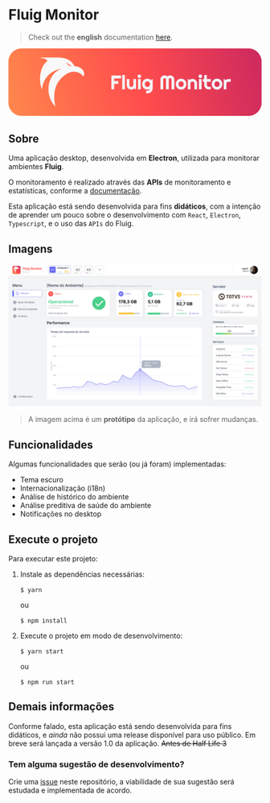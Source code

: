 # Fluig Monitor

> Check out the **english** documentation [here](./docs/README.md).

![Banner](./docs/img/banner.png)

## Sobre

Uma aplicação desktop, desenvolvida em **Electron**, utilizada para monitorar ambientes **Fluig**.

O monitoramento é realizado através das **APIs** de monitoramento e estatísticas, conforme a [documentação](https://tdn.engpro.totvs.com.br/pages/releaseview.action?pageId=284881802).

Esta aplicação está sendo desenvolvida para fins **didáticos**, com a intenção de aprender um pouco sobre o desenvolvimento com `React`, `Electron`, `Typescript`, e o uso das `APIs` do Fluig.

## Imagens

![Desktop](./docs/img/desktop_LT2022-04_AmbientView.png)

> A imagem acima é um **protótipo** da aplicação, e irá sofrer mudanças.

## Funcionalidades

Algumas funcionalidades que serão (ou já foram) implementadas:

- Tema escuro
- Internacionalização (i18n)
- Análise de histórico do ambiente
- Análise preditiva de saúde do ambiente
- Notificações no desktop

## Execute o projeto

Para executar este projeto:

1. Instale as dependências necessárias:

   ```shell
   $ yarn
   ```

   ou

   ```shell
   $ npm install
   ```

2. Execute o projeto em modo de desenvolvimento:

   ```shell
   $ yarn start
   ```

   ou

   ```shell
   $ npm run start
   ```

## Demais informações

Conforme falado, esta aplicação está sendo desenvolvida para fins didáticos, e _ainda_ não possui uma release disponível para uso público. Em breve será lançada a versão 1.0 da aplicação. ~~Antes de Half Life 3~~

### Tem alguma sugestão de desenvolvimento?

Crie uma [issue](https://github.com/luizf-lf/fluig-monitor/issues) neste repositório, a viabilidade de sua sugestão será estudada e implementada de acordo.

